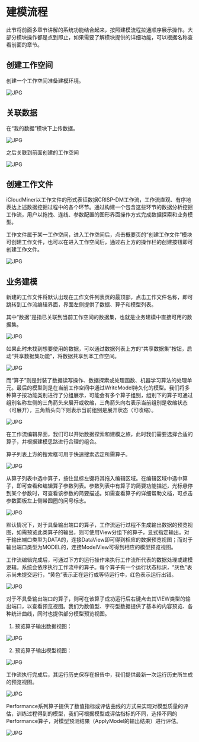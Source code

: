 # 建模流程

此节将前面多章节讲解的系统功能结合起来，按照建模流程拉通顺序展示操作。大部分模块操作都是点到即止，如果需要了解模块提供的详细功能，可以根据名称查看前面的章节。

## 创建工作空间

创建一个工作空间准备建模环境。

![JPG](..\..\img\114.jpg)

## 关联数据

在“我的数据”模块下上传数据。

![JPG](..\..\img\115.jpg)

之后关联到前面创建的工作空间

![JPG](..\..\img\116.jpg)

##  创建工作文件

iCloudMiner以工作文件的形式表征数据CRISP-DM工作流，工作流直观、有序地表达上述数据挖掘过程中的各个环节。通过构建一个包含这些环节的数据分析挖掘工作流，用户以拖拽、连线、参数配置的图形界面操作方式完成数据探索和业务模型。

工作文件属于某一工作空间，进入工作空间后，点击概要页的“创建工作文件”模块可创建工作文件，也可以在进入工作空间后，通过右上方的操作栏的创建按钮即可创建工作文件。

![JPG](..\..\img\117.jpg)

## 业务建模

新建的工作文件将默认出现在工作文件列表页的最顶部，点击工作文件名称，即可跳转到工作流编辑界面，界面左侧提供了数据、算子和模型列表。

其中“数据”是指已关联到当前工作空间的数据集，也就是业务建模中直接可用的数据集。

![JPG](..\..\img\118.jpg)

如果此时未找到想要使用的数据，可以通过数据列表上方的“共享数据集”按钮，启动“共享数据集功能”，将数据共享到本工作空间。

![JPG](..\..\img\119.jpg)

而“算子”则是封装了数据读写操作、数据探索或处理函数、机器学习算法的处理单元。最后的模型则是在当前工作空间中通过WriteModel持久化的模型。我们将多种算子按功能类别进行了分组展示，可能会有多个算子组别，组别下的算子可通过组别名称左侧的三角箭头来展开或收缩，三角箭头向右表示当前组别是收缩状态（可展开），三角箭头向下则表示当前组别是展开状态（可收缩）。

![JPG](..\..\img\120.jpg)

在工作流编辑界面，我们可以开始数据探索和建模之旅，此时我们需要选择合适的算子，并根据建模思路进行合理的组合。

算子列表上方的搜索框可用于快速搜索选定所需算子。

![JPG](..\..\img\121.jpg)

从算子列表中选中算子，按住鼠标左键将其拖入编辑区域。在编辑区域中选中算子，即可查看和编辑算子参数列表。参数列表中有算子的简要功能描述，光标悬停到某个参数时，可查看该参数的简要描述。如需查看算子的详细帮助文档，可点击参数面板左上侧带圆圈的问号标志。

![JPG](..\..\img\122.PNG)

默认情况下，对于具备输出端口的算子，工作流运行过程不生成输出数据的预览视图，如需预览此类算子的输出，则可使用View分组下的算子，显式指定输出。对于输出端口类型为DATA的，连接DataView即可得到相应的数据预览视图；而对于输出端口类型为MODEL的，连接ModelView可得到相应的模型预览视图。

工作流编辑完成后，可通过下方的运行操作来执行工作流所代表的数据处理或建模逻辑。系统会依序执行工作流中的算子。每个算子有一个运行状态标识，“灰色”表示尚未提交运行，“黄色”表示正在运行或等待运行中，红色表示运行出错。

![JPG](..\..\img\123.PNG)

对于不具备输出端口的算子，则可在该算子成功运行后右键点击其VIEW类型的输出端口，以查看预览视图。我们为数值型、字符型数据提供了基本的内容预览、各种统计曲线，同时也提供部分模型预览视图。

1)    预览算子输出数据视图：

![JPG](..\..\img\124.JPG)

2)    预览算子输出模型视图：

![JPG](..\..\img\125.PNG)

工作流执行完成后，其运行历史保存在报告中，我们提供最新一次运行历史所生成的预览视图。

![JPG](..\..\img\126.PNG)

Performance系列算子提供了数值指标或评估曲线的方式来实现对模型质量的评估，训练过程得到的模型，我们可根据模型或评估指标的不同，选择不同的Performance算子，对模型预测结果（ApplyModel的输出结果）进行评估。

![JPG](..\..\img\127.PNG)